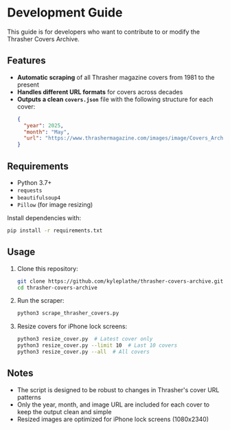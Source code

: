 # Development Guide

This guide is for developers who want to contribute to or modify the Thrasher Covers Archive.

## Features

- **Automatic scraping** of all Thrasher magazine covers from 1981 to the present
- **Handles different URL formats** for covers across decades
- **Outputs a clean `covers.json`** file with the following structure for each cover:
  ```json
  {
    "year": 2025,
    "month": "May",
    "url": "https://www.thrashermagazine.com/images/image/Covers_Archive/25_05_Jamie_Foy_Burnett_Frontside_Half_Cab_Nosegrind_CV1TH0525_1080.jpg"
  }
  ```

## Requirements

- Python 3.7+
- `requests`
- `beautifulsoup4`
- `Pillow` (for image resizing)

Install dependencies with:
```bash
pip install -r requirements.txt
```

## Usage

1. Clone this repository:
   ```bash
   git clone https://github.com/kyleplathe/thrasher-covers-archive.git
   cd thrasher-covers-archive
   ```

2. Run the scraper:
   ```bash
   python3 scrape_thrasher_covers.py
   ```

3. Resize covers for iPhone lock screens:
   ```bash
   python3 resize_cover.py  # Latest cover only
   python3 resize_cover.py --limit 10  # Last 10 covers
   python3 resize_cover.py --all  # All covers
   ```

## Notes

- The script is designed to be robust to changes in Thrasher's cover URL patterns
- Only the year, month, and image URL are included for each cover to keep the output clean and simple
- Resized images are optimized for iPhone lock screens (1080x2340) 